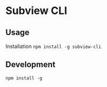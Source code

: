 Subview CLI
===========

Usage
-----

Installation `npm install -g subview-cli`


Development
-----------

`npm install -g`
